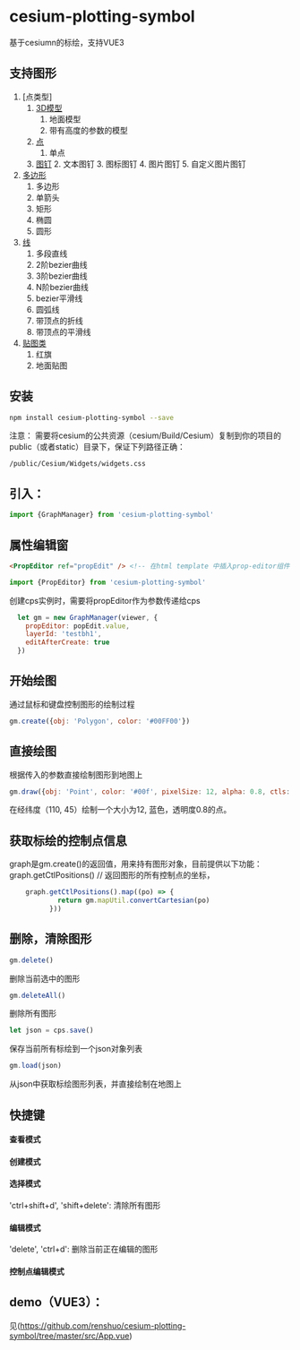 # cesium-plotting-symbol
基于cesiumn的标绘，支持VUE3

## 支持图形
1. [点类型]
    1. [3D模型](https://github.com/renshuo/cesium-plotting-symbol/tree/master/src/cps/Model)
       1. 地面模型
       2. 带有高度的参数的模型
    2. [点](https://github.com/renshuo/cesium-plotting-symbol/tree/master/src/cps/Point)
       1. 单点
    3. [图钉](https://github.com/renshuo/cesium-plotting-symbol/tree/master/src/cps/Pin)
       2. 文本图钉
       3. 图标图钉
       4. 图片图钉
       5. 自定义图片图钉
3. [多边形](https://github.com/renshuo/cesium-plotting-symbol/tree/master/src/cps/Polygon)
    1. 多边形
    2. 单箭头
    2. 矩形
    3. 椭圆
    4. 圆形
2. [线](https://github.com/renshuo/cesium-plotting-symbol/tree/master/src/cps/Polyline)
    1. 多段直线
    1. 2阶bezier曲线
    2. 3阶bezier曲线
    3. N阶bezier曲线
    4. bezier平滑线
    5. 圆弧线
    6. 带顶点的折线
    7. 带顶点的平滑线
5. [贴图类](https://github.com/renshuo/cesium-plotting-symbol/tree/master/src/cps/Image)
    1. 红旗
    2. 地面贴图

## 安装
```bash
npm install cesium-plotting-symbol --save
```
注意： 需要将cesium的公共资源（cesium/Build/Cesium）复制到你的项目的public（或者static）目录下，保证下列路径正确：
```
/public/Cesium/Widgets/widgets.css
```

## 引入： 
```javascript
import {GraphManager} from 'cesium-plotting-symbol'
```
## 属性编辑窗
```html
<PropEditor ref="propEdit" /> <!-- 在html template 中插入prop-editor组件 -->
```

```javascript
import {PropEditor} from 'cesium-plotting-symbol'
```

创建cps实例时，需要将propEditor作为参数传递给cps
```javascript
  let gm = new GraphManager(viewer, {
    propEditor: popEdit.value,
    layerId: 'testbh1',
    editAfterCreate: true
  })
```

## 开始绘图
通过鼠标和键盘控制图形的绘制过程
```javascript
gm.create({obj: 'Polygon', color: '#00FF00'})
```

## 直接绘图
根据传入的参数直接绘制图形到地图上
```javascript
gm.draw({obj: 'Point', color: '#00f', pixelSize: 12, alpha: 0.8, ctls: [{lon: 110, lat: 45}]})
```
在经纬度（110, 45）绘制一个大小为12, 蓝色，透明度0.8的点。

## 获取标绘的控制点信息
graph是gm.create()的返回值，用来持有图形对象，目前提供以下功能：
graph.getCtlPositions() // 返回图形的所有控制点的坐标，
```javascript
    graph.getCtlPositions().map((po) => {
            return gm.mapUtil.convertCartesian(po)
          }))
```

## 删除，清除图形
```javascript
gm.delete()
```
删除当前选中的图形

```javascript
gm.deleteAll()
```
删除所有图形

```javascript
let json = cps.save()
```
保存当前所有标绘到一个json对象列表

```javascript
gm.load(json)
```
从json中获取标绘图形列表，并直接绘制在地图上


## 快捷键
#### 查看模式
#### 创建模式
#### 选择模式
'ctrl+shift+d', 'shift+delete': 清除所有图形
#### 编辑模式
'delete', 'ctrl+d': 删除当前正在编辑的图形
#### 控制点编辑模式


## demo（VUE3）：
见(https://github.com/renshuo/cesium-plotting-symbol/tree/master/src/App.vue)
